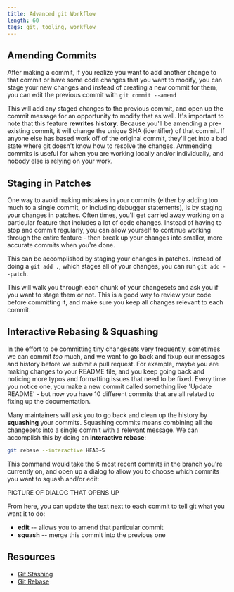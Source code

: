 ```yaml
---
title: Advanced git Workflow
length: 60
tags: git, tooling, workflow
---
```



## Amending Commits

After making a commit, if you realize you want to add another change to that commit or have some code changes that you want to modify, you can stage your new changes and instead of creating a new commit for them, you can edit the previous commit with `git commit --amend`

This will add any staged changes to the previous commit, and open up the commit message for an opportunity to modify that as well. It's important to note that this feature **rewrites history**. Because you'll be amending a pre-existing commit, it will change the unique SHA (identifier) of that commit. If anyone else has based work off of the original commit, they'll get into a bad state where git doesn't know how to resolve the changes. Ammending commits is useful for when you are working locally and/or individually, and nobody else is relying on your work.

## Staging in Patches

One way to avoid making mistakes in your commits (either by adding too much to a single commit, or including debugger statements), is by staging your changes in patches. Often times, you'll get carried away working on a particular feature that includes a lot of code changes. Instead of having to stop and commit regularly, you can allow yourself to continue working through the entire feature - then break up your changes into smaller, more accurate commits when you're done.

This can be accomplished by staging your changes in patches. Instead of doing a `git add .`, which stages all of your changes, you can run `git add --patch`. 

This will walk you through each chunk of your changesets and ask you if you want to stage them or not. This is a good way to review your code before committing it, and make sure you keep all changes relevant to each commit.

## Interactive Rebasing & Squashing

In the effort to be committing tiny changesets very frequently, sometimes we can commit *too* much, and we want to go back and fixup our messages and history before we submit a pull request. For example, maybe you are making changes to your README file, and you keep going back and noticing more typos and formatting issues that need to be fixed. Every time you notice one, you make a new commit called something like 'Update README' - but now you have 10 different commits that are all related to fixing up the documentation.

Many maintainers will ask you to go back and clean up the history by **squashing** your commits. Squashing commits means combining all the changesets into a single commit with a relevant message. We can accomplish this by doing an **interactive rebase**:

```bash
git rebase --interactive HEAD~5
```

This command would take the 5 most recent commits in the branch you're currently on, and open up a dialog to allow you to choose which commits you want to squash and/or edit:

PICTURE OF DIALOG THAT OPENS UP


From here, you can update the text next to each commit to tell git what you want it to do:

* **edit** -- allows you to amend that particular commit
* **squash** -- merge this commit into the previous one




## Resources

* [Git Stashing](https://git-scm.com/docs/git-stash)
* [Git Rebase](https://git-scm.com/docs/git-rebase)